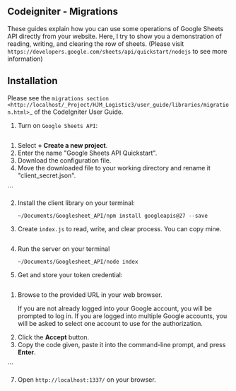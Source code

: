 <H2>Codeigniter - Migrations</H2>

These guides explain how you can use some operations of Google Sheets API directly from your website. Here, I try to show you a demonstration of reading, writing, and clearing the row of sheets. (Please visit `https://developers.google.com/sheets/api/quickstart/nodejs` to see more information)


## Installation

Please see the `migrations section <http://localhost/_Project/HJM_Logistic3/user_guide/libraries/migration.html>`_
of the CodeIgniter User Guide.

1. Turn on `Google Sheets API`:

   ```
<ol>
<li>Select <strong>+ Create a new project</strong>.</li>
<li>Enter the name &quot;Google Sheets API Quickstart&quot;.</li>
<li>Download the configuration file.</li>
<li>Move the downloaded file to your working directory and rename it &quot;client_secret.json&quot;.</li>
</ol>
   ```

2. Install the client library on your terminal:

   ```
   ~/Documents/Googlesheet_API/npm install googleapis@27 --save
   ```

3. Create `index.js` to read, write, and clear process. You can copy mine.

   ```
   
   ```

5. Run the server on your terminal

   ```
   ~/Documents/Googlesheet_API/node index
   ```

6. Get and store your token credential:

   ```
<ol>
<li><p>Browse to the provided URL in your web browser.
<p>If you are not already logged into your Google account, you will be prompted to log in.  If you are logged into multiple Google accounts, you will be asked to select one account to use for the authorization.</li>
<li>Click the <strong>Accept</strong> button.</li>
<li>Copy the code given, paste it into the command-line prompt, and press <strong>Enter</strong>.</li>
</ol>
   ```

7. Open `http://localhost:1337/` on your browser.